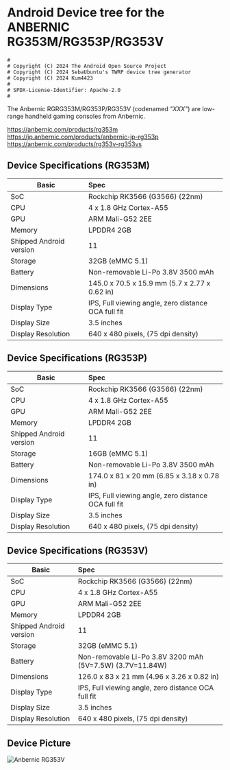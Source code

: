 # Android Device tree for the ANBERNIC RG353M/RG353P/RG353V

```
#
# Copyright (C) 2024 The Android Open Source Project
# Copyright (C) 2024 SebaUbuntu's TWRP device tree generator
# Copyright (C) 2024 Kum4423
#
# SPDX-License-Identifier: Apache-2.0
#
```

The Anbernic RGRG353M/RG353P/RG353V (codenamed _"XXX"_) are low-range handheld gaming consoles from Anbernic.

https://anbernic.com/products/rg353m
https://jp.anbernic.com/products/anbernic-jp-rg353p
https://anbernic.com/products/rg353v-rg353vs

## Device Specifications (RG353M)

| Basic                   | Spec                                                                         |
| ----------------------- | :--------------------------------------------------------------------------- |
| SoC                     | Rockchip RK3566 (G3566) (22nm)                                               |
| CPU                     | 4 x 1.8 GHz Cortex-A55                                                       |
| GPU                     | ARM Mali-G52 2EE                                                             |
| Memory                  | LPDDR4 2GB                                                                   |
| Shipped Android version | 11                                                                           |
| Storage                 | 32GB (eMMC 5.1)                                                              |
| Battery                 | Non-removable Li-Po 3.8V 3500 mAh                                            |
| Dimensions              | 145.0 x 70.5 x 15.9 mm (5.7 x 2.77 x 0.62 in)                                |
| Display Type            | IPS, Full viewing angle, zero distance OCA full fit                          |
| Display Size            | 3.5 inches                                                                   |
| Display Resolution      | 640 x 480 pixels,              (75 dpi density)                              |

## Device Specifications (RG353P)

| Basic                   | Spec                                                                         |
| ----------------------- | :--------------------------------------------------------------------------- |
| SoC                     | Rockchip RK3566 (G3566) (22nm)                                               |
| CPU                     | 4 x 1.8 GHz Cortex-A55                                                       |
| GPU                     | ARM Mali-G52 2EE                                                             |
| Memory                  | LPDDR4 2GB                                                                   |
| Shipped Android version | 11                                                                           |
| Storage                 | 16GB (eMMC 5.1)                                                              |
| Battery                 | Non-removable Li-Po 3.8V 3500 mAh                                            |
| Dimensions              | 174.0 x 81 x 20 mm (6.85 x 3.18 x 0.78 in)                                   |
| Display Type            | IPS, Full viewing angle, zero distance OCA full fit                          |
| Display Size            | 3.5 inches                                                                   |
| Display Resolution      | 640 x 480 pixels,              (75 dpi density)                              |

## Device Specifications (RG353V)

| Basic                   | Spec                                                                         |
| ----------------------- | :--------------------------------------------------------------------------- |
| SoC                     | Rockchip RK3566 (G3566) (22nm)                                               |
| CPU                     | 4 x 1.8 GHz Cortex-A55                                                       |
| GPU                     | ARM Mali-G52 2EE                                                             |
| Memory                  | LPDDR4 2GB                                                                   |
| Shipped Android version | 11                                                                           |
| Storage                 | 32GB (eMMC 5.1)                                                              |
| Battery                 | Non-removable Li-Po 3.8V 3200 mAh (5V=7.5W) (3.7V=11.84W)                    |
| Dimensions              | 126.0 x 83 x 21 mm (4.96 x 3.26 x 0.82 in)                                   |
| Display Type            | IPS, Full viewing angle, zero distance OCA full fit                          |
| Display Size            | 3.5 inches                                                                   |
| Display Resolution      | 640 x 480 pixels,              (75 dpi density)                              |

## Device Picture

![Anbernic RG353V](https://anbernic.com/cdn/shop/products/6391ace427ade714b70fb966024ae804.jpg)